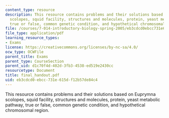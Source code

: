 ```yaml
---
content_type: resource
description: This resource contains problems and their solutions based on Euprymna
  scolopes, squid facility, structures and molecules, protein, yeast metabolic pathway,
  true or false, common genetic condition, and hypothetical chromosomal region.
file: /courses/7-014-introductory-biology-spring-2005/eb3cdcd0ebcc731e615df12b57de84c4_final_handout.pdf
file_type: application/pdf
learning_resource_types:
- Exams
license: https://creativecommons.org/licenses/by-nc-sa/4.0/
ocw_type: OCWFile
parent_title: Exams
parent_type: CourseSection
parent_uid: d1c70f4d-402d-3fb3-4538-ed519e2430cc
resourcetype: Document
title: final_handout.pdf
uid: eb3cdcd0-ebcc-731e-615d-f12b57de84c4
---
```

This resource contains problems and their solutions based on Euprymna scolopes, squid facility, structures and molecules, protein, yeast metabolic pathway, true or false, common genetic condition, and hypothetical chromosomal region.